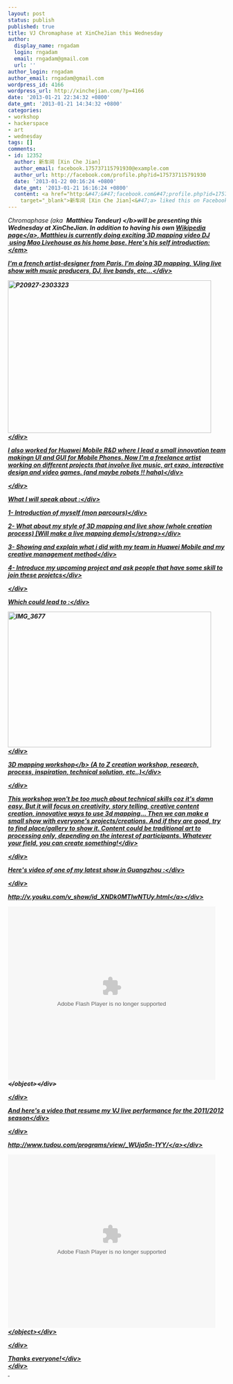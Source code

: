 ```yaml
---
layout: post
status: publish
published: true
title: VJ Chromaphase at XinCheJian this Wednesday
author:
  display_name: rngadam
  login: rngadam
  email: rngadam@gmail.com
  url: ''
author_login: rngadam
author_email: rngadam@gmail.com
wordpress_id: 4166
wordpress_url: http://xinchejian.com/?p=4166
date: '2013-01-21 22:34:32 +0800'
date_gmt: '2013-01-21 14:34:32 +0800'
categories:
- workshop
- hackerspace
- art
- wednesday
tags: []
comments:
- id: 12352
  author: 新车间 [Xin Che Jian]
  author_email: facebook.175737115791930@example.com
  author_url: http://facebook.com/profile.php?id=175737115791930
  date: '2013-01-22 00:16:24 +0800'
  date_gmt: '2013-01-21 16:16:24 +0800'
  content: <a href="http:&#47;&#47;facebook.com&#47;profile.php?id=175737115791930"
    target="_blank">新车间 [Xin Che Jian]<&#47;a> liked this on Facebook.
---
```

<p><em>Chromaphase (aka&nbsp;&nbsp;<b>Matthieu Tondeur)&nbsp;<&#47;b>will be presenting this Wednesday at XinCheJian. In addition to having his own <a href="https:&#47;&#47;en.wikipedia.org&#47;wiki&#47;Chromaphase">Wikipedia page<&#47;a>, Matthieu is currently doing exciting 3D mapping video DJ &nbsp;using Mao Livehouse as his home base. Here's his self introduction:<&#47;em></p>
<div>I'm a french artist-designer from Paris. I'm doing 3D mapping, VJing live show with music producers, DJ, live bands, etc...<&#47;div></p>
<div><img alt="P20927-2303323" src="http:&#47;&#47;xinchejian.com&#47;wp-content&#47;uploads&#47;2013&#47;01&#47;P20927-2303323-533x400.jpg" width="470" height="352" &#47;><&#47;div></p>
<div>I also worked for Huawei Mobile R&amp;D where I lead a small innovation team makingn UI and GUI for Mobile Phones. Now I'm a freelance artist working on different projects that involve live music, art expo, interactive design and video games. (and maybe robots !! haha)<&#47;div></p>
<div><&#47;div></p>
<div>What I will speak about :<&#47;div></p>
<div>1- Introduction of myself (mon parcours)<&#47;div></p>
<div>2- What about my style of 3D mapping and live show (whole creation process)<strong> [Will make a live mapping demo]<&#47;strong><&#47;div></p>
<div>3- Showing and explain what i did with my team in Huawei Mobile and my creative management method<&#47;div></p>
<div>4- Introduce my upcoming project and ask people that have some skill to join these projetcs<&#47;div></p>
<div><&#47;div></p>
<div>Which could lead to :<&#47;div></p>
<div><img class="alignnone size-large wp-image-4167" alt="IMG_3677" src="http:&#47;&#47;xinchejian.com&#47;wp-content&#47;uploads&#47;2013&#47;01&#47;IMG_3677-600x400.jpg" width="470" height="313" &#47;><&#47;div></p>
<div><b>3D mapping workshop<&#47;b>&nbsp;(A to Z creation workshop, research, process, inspiration, technical solution, etc..)<&#47;div></p>
<div>
<div><&#47;div></p>
<div>This workshop won't be too much about technical skills coz it's damn easy. But it will focus on creativity, story telling, creative content creation, innovative ways to use 3d mapping... Then we can make a small show with everyone's projects&#47;creations. And if they are good, try to find place&#47;gallery to show it. Content could be traditional art to processing only, depending on the interest of participants. Whatever your field, you can create something!<&#47;div></p>
<div><&#47;div></p>
<div>Here's video of one of my latest show in Guangzhou :<&#47;div></p>
<div><&#47;div></p>
<div><a href="http:&#47;&#47;v.youku.com&#47;v_show&#47;id_XNDk0MTIwNTUy.html" target="_blank">http:&#47;&#47;v.youku.com&#47;v_show&#47;id_<wbr &#47;>XNDk0MTIwNTUy.html<&#47;a><&#47;div></p>
<div><object width="480" height="400" classid="clsid:d27cdb6e-ae6d-11cf-96b8-444553540000" codebase="http:&#47;&#47;download.macromedia.com&#47;pub&#47;shockwave&#47;cabs&#47;flash&#47;swflash.cab#version=6,0,40,0" align="middle"><param name="src" value="http:&#47;&#47;player.youku.com&#47;player.php&#47;sid&#47;XNDk0MTIwNTUy&#47;v.swf" &#47;><param name="allowfullscreen" value="true" &#47;><param name="quality" value="high" &#47;><param name="allowscriptaccess" value="always" &#47;><embed width="480" height="400" type="application&#47;x-shockwave-flash" src="http:&#47;&#47;player.youku.com&#47;player.php&#47;sid&#47;XNDk0MTIwNTUy&#47;v.swf" allowfullscreen="true" quality="high" allowscriptaccess="always" align="middle" &#47;><&#47;object><&#47;div></p>
<div><&#47;div></p>
<div>And here's a video that resume my VJ live performance for the 2011&#47;2012 season<&#47;div></p>
<div><&#47;div></p>
<div><a href="http:&#47;&#47;www.tudou.com&#47;programs&#47;view&#47;_WUja5n-1YY&#47;" target="_blank">http:&#47;&#47;www.tudou.com&#47;programs&#47;<wbr &#47;>view&#47;_WUja5n-1YY&#47;<&#47;a><&#47;div></p>
<div><object width="480" height="400" classid="clsid:d27cdb6e-ae6d-11cf-96b8-444553540000" codebase="http:&#47;&#47;download.macromedia.com&#47;pub&#47;shockwave&#47;cabs&#47;flash&#47;swflash.cab#version=6,0,40,0"><param name="src" value="http:&#47;&#47;www.tudou.com&#47;v&#47;MUjQfYEKy5Q&#47;&amp;resourceId=0_05_05_99&amp;bid=05&#47;v.swf" &#47;><param name="allowscriptaccess" value="always" &#47;><param name="allowfullscreen" value="true" &#47;><param name="wmode" value="opaque" &#47;><embed width="480" height="400" type="application&#47;x-shockwave-flash" src="http:&#47;&#47;www.tudou.com&#47;v&#47;MUjQfYEKy5Q&#47;&amp;resourceId=0_05_05_99&amp;bid=05&#47;v.swf" allowscriptaccess="always" allowfullscreen="true" wmode="opaque" &#47;><&#47;object><&#47;div></p>
<div><&#47;div></p>
<div>Thanks everyone!<&#47;div><br />
<&#47;div><br />
&nbsp;</p>
